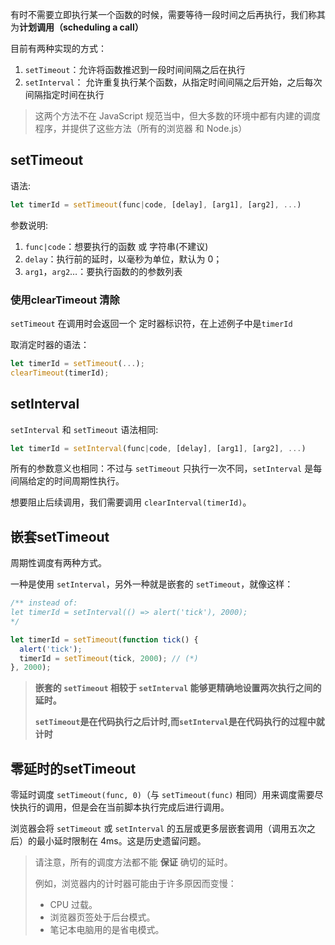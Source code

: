 有时不需要立即执行某一个函数的时候，需要等待一段时间之后再执行，我们称其为**计划调用（scheduling a call）**

目前有两种实现的方式：

1. `setTimeout`：允许将函数推迟到一段时间间隔之后在执行
2. `setInterval`： 允许重复执行某个函数，从指定时间间隔之后开始，之后每次间隔指定时间在执行

> 这两个方法不在 JavaScript 规范当中，但大多数的环境中都有内建的调度程序，并提供了这些方法（所有的浏览器 和 Node.js）

## setTimeout

语法:

```js
let timerId = setTimeout(func|code, [delay], [arg1], [arg2], ...)
```

参数说明:

1. `func|code`：想要执行的函数 或 字符串(不建议)
2. `delay`：执行前的延时，以毫秒为单位，默认为 0；
3. `arg1`，`arg2`…：要执行函数的的参数列表

### 使用clearTimeout 清除

`setTimeout` 在调用时会返回一个 定时器标识符，在上述例子中是`timerId`

取消定时器的语法：

```js
let timerId = setTimeout(...);
clearTimeout(timerId);
```

## setInterval

`setInterval` 和 `setTimeout` 语法相同:

```js
let timerId = setInterval(func|code, [delay], [arg1], [arg2], ...)
```

所有的参数意义也相同：不过与 `setTimeout` 只执行一次不同，`setInterval` 是每间隔给定的时间周期性执行。

想要阻止后续调用，我们需要调用 `clearInterval(timerId)`。

## 嵌套setTimeout

周期性调度有两种方式。

一种是使用 `setInterval`，另外一种就是嵌套的 `setTimeout`，就像这样：

```js
/** instead of:
let timerId = setInterval(() => alert('tick'), 2000);
*/

let timerId = setTimeout(function tick() {
  alert('tick');
  timerId = setTimeout(tick, 2000); // (*)
}, 2000);
```

> **嵌套的 `setTimeout` 相较于 `setInterval` 能够更精确地设置两次执行之间的延时。**
>
> **`setTimeout`是在代码执行之后计时,而`setInterval`是在代码执行的过程中就计时**

## 零延时的setTimeout

零延时调度 `setTimeout(func, 0)`（与 `setTimeout(func)` 相同）用来调度需要尽快执行的调用，但是会在当前脚本执行完成后进行调用。

浏览器会将 `setTimeout` 或 `setInterval` 的五层或更多层嵌套调用（调用五次之后）的最小延时限制在 4ms。这是历史遗留问题。

>请注意，所有的调度方法都不能 **保证** 确切的延时。
>
>例如，浏览器内的计时器可能由于许多原因而变慢：
>
>- CPU 过载。
>- 浏览器页签处于后台模式。
>- 笔记本电脑用的是省电模式。